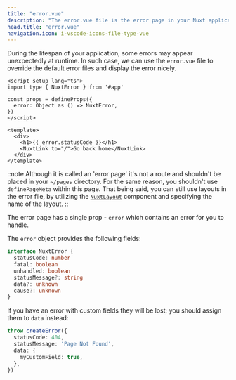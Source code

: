 ```yaml
---
title: "error.vue"
description: "The error.vue file is the error page in your Nuxt application."
head.title: "error.vue"
navigation.icon: i-vscode-icons-file-type-vue
---
```


During the lifespan of your application, some errors may appear unexpectedly at runtime. In such case, we can use the `error.vue` file to override the default error files and display the error nicely.

```vue [error.vue]
<script setup lang="ts">
import type { NuxtError } from '#app'

const props = defineProps({
  error: Object as () => NuxtError,
})
</script>

<template>
  <div>
    <h1>{{ error.statusCode }}</h1>
    <NuxtLink to="/">Go back home</NuxtLink>
  </div>
</template>
```

::note
Although it is called an 'error page' it's not a route and shouldn't be placed in your `~/pages` directory. For the same reason, you shouldn't use `definePageMeta` within this page. That being said, you can still use layouts in the error file, by utilizing the [`NuxtLayout`](/docs/4.x/api/components/nuxt-layout) component and specifying the name of the layout.
::

The error page has a single prop - `error` which contains an error for you to handle.

The `error` object provides the following fields:
```ts
interface NuxtError {
  statusCode: number
  fatal: boolean
  unhandled: boolean
  statusMessage?: string
  data?: unknown
  cause?: unknown
}
```

If you have an error with custom fields they will be lost; you should assign them to `data` instead:

```ts
throw createError({
  statusCode: 404,
  statusMessage: 'Page Not Found',
  data: {
    myCustomField: true,
  },
})
```
